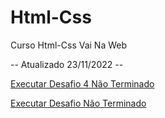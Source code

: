 # Html-Css
 Curso Html-Css Vai Na Web

 -- Atualizado 23/11/2022 --

 <a href="https://gustavos4ntos.github.io/Html-Css/Desafios/dsf4">Executar Desafio 4 Não Terminado</a>

 <a href="https://gustavos4ntos.github.io/Html-Css/Desafios/dsf">Executar Desafio Não Terminado</a>
